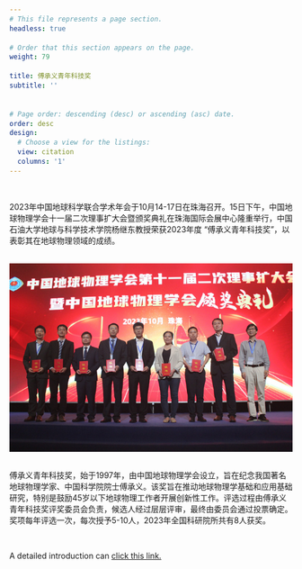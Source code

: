 ```yaml
---
# This file represents a page section.
headless: true

# Order that this section appears on the page.
weight: 79

title: 傅承义青年科技奖
subtitle: ''


# Page order: descending (desc) or ascending (asc) date.
order: desc
design:
  # Choose a view for the listings:
  view: citation
  columns: '1'
---
```


<br />

2023年中国地球科学联合学术年会于10月14-17日在珠海召开。15日下午，中国地球物理学会十一届二次理事扩大会暨颁奖典礼在珠海国际会展中心隆重举行，中国石油大学地球与科学技术学院杨继东教授荣获2023年度 “傅承义青年科技奖”，以表彰其在地球物理领域的成绩。

<br />

<div style="display: flex; justify-content: center;">
    <img src="content.assets/image-20231113105639881.png" alt="image" />
</div>
<br />

傅承义青年科技奖，始于1997年，由中国地球物理学会设立，旨在纪念我国著名地球物理学家、中国科学院院士傅承义。该奖旨在推动地球物理学基础和应用基础研究，特别是鼓励45岁以下地球物理工作者开展创新性工作。评选过程由傅承义青年科技奖评奖委员会负责，候选人经过层层评审，最终由委员会通过投票确定。奖项每年评选一次，每次授予5-10人，2023年全国科研院所共有8人获奖。

<br />


A detailed introduction can [click this link.](https://geori.upc.edu.cn/2023/1106/c3557a415423/page.htm)
